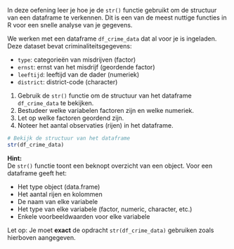 In deze oefening leer je hoe je de `str()` functie gebruikt om de structuur van een dataframe te verkennen. Dit is een van de meest nuttige functies in R voor een snelle analyse van je gegevens.

We werken met een dataframe `df_crime_data` dat al voor je is ingeladen. Deze dataset bevat criminaliteitsgegevens:
- `type`: categorieën van misdrijven (factor)
- `ernst`: ernst van het misdrijf (geordende factor)
- `leeftijd`: leeftijd van de dader (numeriek)
- `district`: district-code (character)

1. Gebruik de `str()` functie om de structuur van het dataframe `df_crime_data` te bekijken.
2. Bestudeer welke variabelen factoren zijn en welke numeriek.
3. Let op welke factoren geordend zijn.
4. Noteer het aantal observaties (rijen) in het dataframe.

```r
# Bekijk de structuur van het dataframe
str(df_crime_data)
```

**Hint:**  
De `str()` functie toont een beknopt overzicht van een object. Voor een dataframe geeft het:
- Het type object (data.frame)
- Het aantal rijen en kolommen
- De naam van elke variabele
- Het type van elke variabele (factor, numeric, character, etc.)
- Enkele voorbeeldwaarden voor elke variabele

Let op: Je moet **exact** de opdracht `str(df_crime_data)` gebruiken zoals hierboven aangegeven.